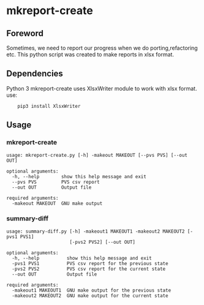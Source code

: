 # mkreport-create

## Foreword
Sometimes, we need to report our progress when we do porting,refactoring etc. This python script was created to make reports in xlsx format.

## Dependencies
Python 3
mkreport-create uses XlsxWriter module to work with xlsx format.
use:
```
    pip3 install XlsxWriter
```

## Usage

### mkreport-create
```
usage: mkreport-create.py [-h] -makeout MAKEOUT [--pvs PVS] [--out OUT]

optional arguments:
  -h, --help        show this help message and exit
  --pvs PVS         PVS csv report
  --out OUT         Output file

required arguments:
  -makeout MAKEOUT  GNU make output
```

### summary-diff
```
usage: summary-diff.py [-h] -makeout1 MAKEOUT1 -makeout2 MAKEOUT2 [-pvs1 PVS1]
                       [-pvs2 PVS2] [--out OUT]

optional arguments:
  -h, --help          show this help message and exit
  -pvs1 PVS1          PVS csv report for the previous state
  -pvs2 PVS2          PVS csv report for the current state
  --out OUT           Output file

required arguments:
  -makeout1 MAKEOUT1  GNU make output for the previous state
  -makeout2 MAKEOUT2  GNU make output for the current state
```


